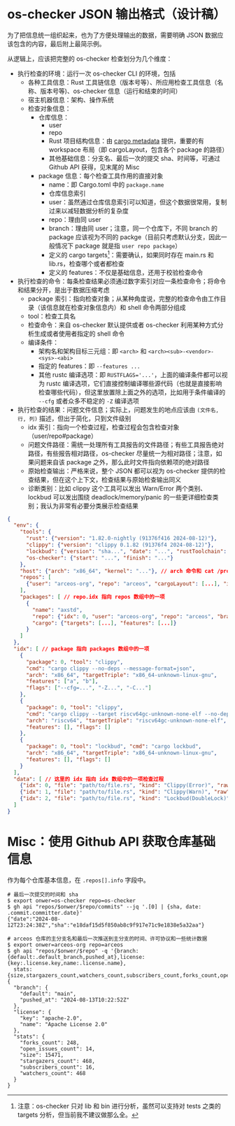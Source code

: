 # os-checker JSON 输出格式（设计稿）

为了把信息统一组织起来，也为了方便处理输出的数据，需要明确 JSON 数据应该包含的内容，最后附上最简示例。

从逻辑上，应该把完整的 os-checker 检查划分为几个维度：

* 执行检查的环境：运行一次 os-checker CLI 的环境，包括
    * 各种工具信息：Rust 工具链信息（版本号等）、所应用检查工具信息（名称、版本号等)、os-checker 信息（运行和结束的时间）
    * 宿主机器信息：架构、操作系统
    * 检查对象信息：
        * 仓库信息：
            * user 
            * repo 
            * Rust 项目结构信息：由 [cargo metadata] 提供，重要的有 workspace 布局（即 cargoLayout，包含各个 package 的路径）
            * 其他基础信息：分支名、最后一次的提交 sha、时间等，可通过 Github API 获得，见末尾的 Misc
        * package 信息：每个检查工具作用的直接对象
            * name：即 Cargo.toml 中的 `package.name`
            * 仓库信息索引
            * user：虽然通过仓库信息索引可以知道，但这个数据很常用，复制过来以减轻数据分析的复杂度
            * repo：理由同 user
            * branch：理由同 user；注意，同一个仓库下，不同 branch 的 package 应该视为不同的 packge（目前只考虑默认分支，因此一般情况下 package 就是指 `user repo package`）
            * 定义的 cargo targets[^1]：需要确认，如果同时存在 main.rs 和 lib.rs，检查哪个或者都检查
            * 定义的 features：不仅是基础信息，还用于校验检查命令
* 执行检查的命令：每条检查结果必须通过数字索引对应一条检查命令；将命令和结果分开，是出于数据压缩考虑
    * package 索引：指向检查对象；从某种角度说，完整的检查命令由工作目录（该信息就在检查对象信息内）和 shell 命令两部分组成
    * tool：检查工具名
    * 检查命令：来自 os-checker 默认提供或者 os-checker 利用某种方式分析生成或者使用者指定的 shell 命令
    * 编译条件：
        * 架构名和架构目标三元组：即 `<arch>` 和 `<arch><sub>-<vendor>-<sys>-<abi>`
        * 指定的 features：即 `--features ...`
        * 其他 rustc 编译选项：即 `RUSTFLAGS='...'`，上面的编译条件都可以视为 rustc 编译选项，它们直接控制编译哪些源代码（也就是直接影响检查哪些代码），但这里放置除上面之外的选项，比如用于条件编译的 `--cfg` 或者众多不稳定的 `-Z` 编译选项
* 执行检查的结果：问题文件信息；实际上，问题发生的地点应该由 `(文件名, 行, 列)` 描述，但出于简化，只到文件级别
    * idx 索引：指向一个检查过程，检查过程会包含检查对象（user/repo#package）
    * 问题文件路径：需统一处理所有工具报告的文件路径；有些工具报告绝对路径，有些报告相对路径，os-checker 尽量统一为相对路径；注意，如果问题来自该 package 之外，那么此时文件指向依赖项的绝对路径
    * 原始检查输出：严格来说，整个 JSON 都可以视为 os-checker 提供的检查结果，但在这个上下文，检查结果与原始检查输出同义
    * 诊断类别：比如 clippy 这个工具可以发出 Warn/Error 两个类别、lockbud 可以发出围绕 deadlock/memory/panic 的一些更详细检查类别；我认为非常有必要分类展示检查结果

[cargo metadata]: https://doc.rust-lang.org/cargo/commands/cargo-metadata.html#json-format

[^1]: 注意：os-checker 只对 lib 和 bin 进行分析，虽然可以支持对 tests 之类的 targets 分析，但当前我不建议做那么全。

```json
{
  "env": {
    "tools": {
      "rust": {"version": "1.82.0-nightly (91376f416 2024-08-12)"},
      "clippy": {"version": "clippy 0.1.82 (91376f4 2024-08-12)"},
      "lockbud": {"version": "sha...", "date": "...", "rustToolchain": "..."}, // lockbud 需要固定工具链
      "os-checker": {"start": "...", "finish": "..."}
    },
    "host": {"arch": "x86_64", "kernel": "..."}, // arch 命令和 cat /proc/version
    "repos": [
      {"user": "arceos-org", "repo": "arceos", "cargoLayout": [...], "info": {...}}
    ],
    "packages": [ // repo.idx 指向 repos 数组中的一项
      {
        "name": "axstd",
        "repo": {"idx": 0, "user": "arceos-org", "repo": "arceos", "branch": "main"},
        "cargo": {"targets": [...], "features": [...]}
      }
    ]
  },
  "idx": [ // package 指向 packages 数组中的一项
    {
      "package": 0, "tool": "clippy",
      "cmd": "cargo clippy --no-deps --message-format=json",
      "arch": "x86_64", "targetTriple": "x86_64-unknown-linux-gnu",
      "features": ["a", "b"],
      "flags": ["--cfg=...", "-Z...", "-C..."]
    },
    {
      "package": 0, "tool": "clippy",
      "cmd": "cargo clippy --target riscv64gc-unknown-none-elf --no-deps --message-format=json",
      "arch": "riscv64", "targetTriple": "riscv64gc-unknown-none-elf",
      "features": [], "flags": []
    },
    {
      "package": 0, "tool": "lockbud", "cmd": "cargo lockbud",
      "arch": "x86_64", "targetTriple": "x86_64-unknown-linux-gnu",
      "features": [], "flags": []
    }
  ],
  "data": [ // 这里的 idx 指向 idx 数组中的一项检查过程
    {"idx": 0, "file": "path/to/file.rs", "kind": "Clippy(Error)", "raw": "raw report ..."},
    {"idx": 1, "file": "path/to/file.rs", "kind": "Clippy(Warn)", "raw": "raw report ..."},
    {"idx": 2, "file": "path/to/file.rs", "kind": "Lockbud(DoubleLock)", "raw": "raw report ..."}
  ]
}
```

# Misc：使用 Github API 获取仓库基础信息

作为每个仓库基本信息，在 `.repos[].info` 字段中。

```console
# 最后一次提交的时间和 sha
$ export onwer=os-checker repo=os-checker
$ gh api "repos/$onwer/$repo/commits" --jq '.[0] | {sha, date: .commit.committer.date}'
{"date":"2024-08-12T23:24:38Z","sha":"e18daf15d5f850ab8c9f917e71c9e1838e5a32aa"}

# arceos 仓库的主分支名和最后一次推送到主分支的时间、许可协议和一些统计数据
$ export onwer=arceos-org repo=arceos
$ gh api "repos/$onwer/$repo" -q '{branch:{default:.default_branch,pushed_at},license:{key:.license.key,name:.license.name},
  stats:{size,stargazers_count,watchers_count,subscribers_count,forks_count,open_issues_count}}'
{
  "branch": {
    "default": "main",
    "pushed_at": "2024-08-13T10:22:52Z"
  },
  "license": {
    "key": "apache-2.0",
    "name": "Apache License 2.0"
  },
  "stats": {
    "forks_count": 248,
    "open_issues_count": 14,
    "size": 15471,
    "stargazers_count": 468,
    "subscribers_count": 16,
    "watchers_count": 468
  }
}
```
